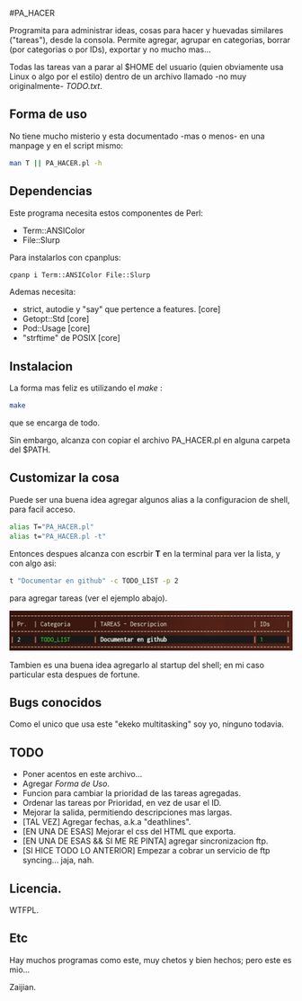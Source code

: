 #PA_HACER

Programita para administrar ideas, cosas para hacer y huevadas similares ("tareas"), desde la consola.
Permite agregar, agrupar en categorias, borrar (por categorias o por IDs), exportar y no mucho mas...

Todas las tareas van a parar al $HOME del usuario (quien obviamente usa Linux o algo
por el estilo) dentro de un archivo llamado -no muy originalmente- *TODO.txt*.

## Forma de uso

No tiene mucho misterio y esta documentado -mas o menos- en una manpage y en el script mismo:

```bash
man T || PA_HACER.pl -h
```

## Dependencias

Este programa necesita estos componentes de Perl:

* Term::ANSIColor
* File::Slurp

Para instalarlos con cpanplus:

```bash
cpanp i Term::ANSIColor File::Slurp
```

Ademas necesita:
* strict, autodie y "say" que pertence a features. [core]
* Getopt::Std [core]
* Pod::Usage [core]
* "strftime" de POSIX [core]

## Instalacion

La forma mas feliz es utilizando el _make_ :

```bash
make
```

que se encarga de todo.

Sin embargo, alcanza con copiar el archivo PA_HACER.pl en alguna carpeta del $PATH.

## Customizar la cosa

Puede ser una buena idea agregar algunos alias a la configuracion de shell, para facil acceso.

```bash
alias T="PA_HACER.pl"
alias t="PA_HACER.pl -t"
```

Entonces despues alcanza con escrbir **T** en la terminal para ver la lista, y con algo asi:

```bash
t "Documentar en github" -c TODO_LIST -p 2
```

para agregar tareas (ver el ejemplo abajo).

![](ejemplo.jpg?raw=true)

Tambien es una buena idea agregarlo al startup del shell; en mi caso particular esta despues de fortune.

## Bugs conocidos

Como el unico que usa este "ekeko multitasking" soy yo, ninguno todavia.

## TODO

- Poner acentos en este archivo...
- Agregar _Forma de Uso_.
- Funcion para cambiar la prioridad de las tareas agregadas.
- Ordenar las tareas por Prioridad, en vez de usar el ID.
- Mejorar la salida, permitiendo descripciones mas largas.
- [TAL VEZ] Agregar fechas, a.k.a "deathlines". 
- [EN UNA DE ESAS] Mejorar el css del HTML que exporta.
- [EN UNA DE ESAS && SI ME RE PINTA] agregar sincronizacion ftp.
- [SI HICE TODO LO ANTERIOR] Empezar a cobrar un servicio de ftp syncing... jaja, nah.

## Licencia.

WTFPL.

## Etc

Hay muchos programas como este, muy chetos y bien hechos; pero este es mio... 

Zaijian.

